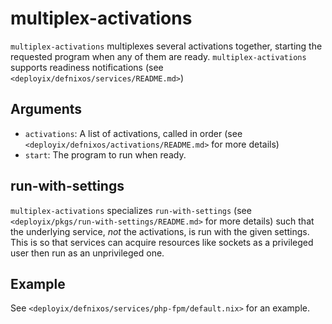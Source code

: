 multiplex-activations
======================

`multiplex-activations` multiplexes several activations together, starting
the requested program when any of them are ready. `multiplex-activations`
supports readiness notifications (see `<deployix/defnixos/services/README.md>`)

Arguments
----------

* `activations`: A list of activations, called in order (see
  `<deployix/defnixos/activations/README.md>` for more details)
* `start`: The program to run when ready.

run-with-settings
------------------

`multiplex-activations` specializes `run-with-settings`
(see `<deployix/pkgs/run-with-settings/README.md>` for more details) such that
the underlying service, *not* the activations, is run with the given settings.
This is so that services can acquire resources like sockets as a privileged
user then run as an unprivileged one.

Example
--------

See `<deployix/defnixos/services/php-fpm/default.nix>` for an example.
